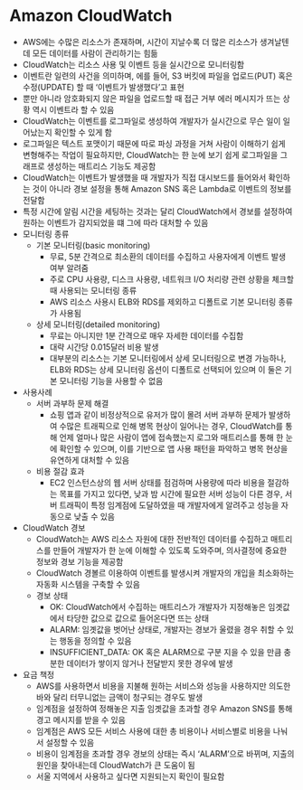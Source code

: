# Amazon CloudWatch

- AWS에는 수많은 리소스가 존재하며, 시간이 지날수록 더 많은 리소스가 생겨날텐데 모든 데이터를 사람이 관리하기는 힘듦
- CloudWatch는 리소스 사용 및 이벤트 등을 실시간으로 모니터링함
- 이벤트란 일련의 사건을 의미하며, 에를 들어, S3 버킷에 파일을 업로드(PUT) 혹은 수정(UPDATE) 할 때 ‘이벤트가 발생했다’고 표현
- 뿐만 아니라 암호화되지 않은 파일을 업로드할 때 접근 거부 에러 메시지가 뜨는 상황 역시 이벤트라 할 수 있음
- CloudWatch는 이벤트를 로그파일로 생성하여 개발자가 실시간으로 무슨 일이 일어났는지 확인할 수 있게 함
- 로그파일은 텍스트 포맷이기 때문에 따로 파싱 과정을 거쳐 사람이 이해하기 쉽게 변형해주는 작업이 필요하지만, CloudWatch는 한 눈에 보기 쉽게 로그파일을 그래프로 생성하는 매트리스 기능도 제공함
- CloudWatch는 이벤트가 발생했을 때 개발자가 직접 대시보드를 들어와서 확인하는 것이 아니라 경보 설정을 통해 Amazon SNS 혹은 Lambda로 이벤트의 정보를 전달함
- 특정 시간에 알림 시간을 세팅하는 것과는 달리 CloudWatch에서 경보를 설정하여 원하는 이벤트가 감지되었을 떄 그에 따라 대처할 수 있음
- 모니터링 종류
    - 기본 모니터링(basic monitoring)
        - 무료, 5분 간격으로 최소환의 데이터를 수집하고 사용자에게 이벤트 발생 여부 알려줌
        - 주로 CPU 사용량, 디스크 사용량, 네트워크 I/O 처리량 관련 상황을 체크할 때 사용되는 모니터링 종류
        - AWS 리소스 사용시 ELB와 RDS를 제외하고 디폴트로 기본 모니터링 종류가 사용됨
    - 상세 모니터링(detailed monitoring)
        - 무료는 아니지만 1분 간격으로 매우 자세한 데이터를 수집함
        - 대략 시간당 0.015달러 비용 발생
        - 대부분의 리소스는 기본 모니터링에서 상세 모니터링으로 변경 가능하나, ELB와 RDS는 상세 모니터링 옵션이 디폴트로 선택되어 있으며 이 둘은 기본 모니터링 기능을 사용할 수 없음
- 사용사례
    - 서버 과부하 문제 해결
        - 쇼핑 앱과 같이 비정상적으로 유저가 많이 몰려 서버 과부하 문제가 발생하여 수많은 트래픽으로 인해 병목 현상이 일어나는 경우, CloudWatch를 통해 언제 얼마나 많은 사람이 앱에 접속했는지 로그와 매트리스를 통해 한 눈에 확인할 수 있으며, 이를 기반으로 앱 사용 패턴을 파악하고 병목 현상을 유연하게 대처할 수 있음
    - 비용 절감 효과
        - EC2 인스턴스상의 웹 서버 상태를 점검하며 사용량에 따라 비용을 절감하는 목표를 가지고 있다면, 낮과 밤 시간에 필요한 서버 성능이 다른 경우, 서버 트래픽이 특정 임계점에 도달하였을 때 개발자에게 알려주고 성능을 자동으로 낮출 수 있음
- CloudWatch 경보
    - CloudWatch는 AWS 리소스 자원에 대한 전반적인 데이터를 수집하고 매트리스를 만들어 개발자가 한 눈에 이해할 수 있도록 도와주며, 의사결정에 중요한 정보와 경보 기능을 제공함
    - CloudWatch 경볼르 이용하여 이벤트를 발생시켜 개발자의 개입을 최소화하는 자동화 시스템을 구축할 수 있음
    - 경보 상태
        - OK: CloudWatch에서 수집하는 매트리스가 개발자가 지정해놓은 임곗값에서 타당한 값으로 값으로 들어온다면 뜨는 상태
        - ALARM: 임곗값을 벗어난 상태로, 개발자는 경보가 울렸을 경우 취할 수 있는 행동을 정의할 수 있음
        - INSUFFICIENT_DATA: OK 혹은 ALARM으로 구분 지을 수 있을 만큼 충분한 데이터가 쌓이지 않거나 전달받지 못한 경우에 발생
- 요금 책정
    - AWS를 사용하면서 비용을 지불해 원하는 서비스와 성능을 사용하지만 의도한 바와 달리 터무니없는 금액이 청구되는 경우도 발생
    - 임계점을 설정하여 정해놓은 지출 임곗값을 초과할 경우 Amazon SNS를 통해 경고 메시지를 받을 수 있음
    - 임계점은 AWS 모든 서비스 사용에 대한 총 비용이나 서비스별로 비용을 나눠서 설정할 수 있음
    - 비용이 임계점을 초과할 경우 경보의 상태는 즉시 ‘ALARM’으로 바뀌며, 지출의 원인을 찾아내는데 CloudWatch가 큰 도움이 됨
    - 서울 지역에서 사용하고 싶다면 지원되는지 확인이 필요함
